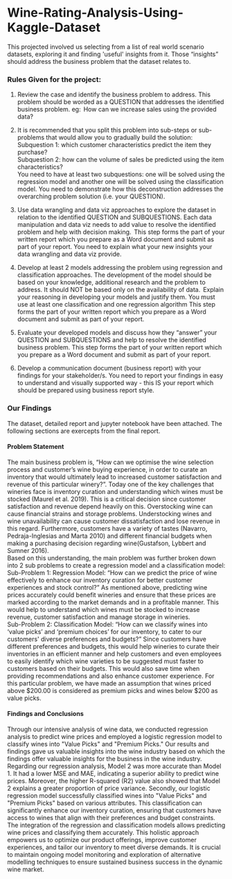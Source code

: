 # Wine-Rating-Analysis-Using-Kaggle-Dataset

This projected involved us selecting from a list of real world scenario datasets, exploring it and finding 'useful' insights from it. Those “insights” should address the business problem that the dataset relates to.

### Rules Given for the project:
1. Review the case and identify the business problem to address. This problem should be worded as a QUESTION that addresses the identified business problem. 
eg:  How can we increase sales using the provided data?  


2. It is recommended that you split this problem into sub-steps or sub-problems that would allow you to gradually build the solution: <br>
Subquestion 1: which customer characteristics predict the item they purchase? <br>
Subquestion 2: how can the volume of sales be predicted using the item characteristics? <br> 
You need to have at least two subquestions: one will be solved using the regression model and another one will be solved using the classification model. 
You need to demonstrate how this deconstruction addresses the overarching problem solution (i.e. your QUESTION). 


3. Use data wrangling and data viz approaches to explore the dataset in relation to the identified QUESTION and SUBQUESTIONS. Each data manipulation and data viz needs to add value to resolve the identified problem and help with decision making.  
This step forms the part of your written report which you prepare as a Word document and submit as part of your report. 
You need to explain what your new insights your data wrangling and data viz provide. 


4. Develop at least 2 models addressing the problem using regression and classification approaches. The development of the model should be based on your knowledge, additional research and the problem to address. It should NOT be based only on the availability of data.  
Explain your reasoning in developing your models and justify them. 
You must use at least one classification and one regression algorithm 
This step forms the part of your written report which you prepare as a Word document and submit as part of your report. 


5. Evaluate your developed models and discuss how they “answer” your QUESTION and SUBQUESTIONS and help to resolve the identified business problem. 
This step forms the part of your written report which you prepare as a Word document and submit as part of your report. 


6. Develop a communication document (business report) with your findings for your stakeholder/s. You need to report your findings in easy to understand and visually supported way - this IS your report which should be prepared using business report style.

### Our Findings

The dataset, detailed report and jupyter notebook have been attached. The following sections are exercepts from the final report.

#### Problem Statement
The main business problem is, “How can we optimise the wine selection process and customer’s wine buying experience, in order to curate an inventory that would ultimately lead to increased customer satisfaction and revenue of this particular winery?”.
Today one of the key challenges that wineries face is inventory curation and understanding which wines must be stocked (Maurel et al. 2019). This is a critical decision since customer satisfaction and revenue depend heavily on this. Overstocking wine can cause financial strains and storage problems. Understocking wines and wine unavailability can cause customer dissatisfaction and lose revenue in this regard.
Furthermore, customers have a variety of tastes (Navarro, Pedraja-Inglesias and Marta 2010)
and different financial budgets when making a purchasing decision regarding wine(Gustafson, Lybbert and Sumner 2016).<br>
Based on this understanding, the main problem was further broken down into 2 sub problems to create a regression model and a classification model: <br>
Sub-Problem 1: Regression Model: “How can we predict the price of wine effectively to enhance our inventory curation for better customer experiences and stock control?”
As mentioned above, predicting wine prices accurately could benefit wineries and ensure that these prices are marked according to the market demands and in a profitable manner. This would help to understand which wines must be stocked to increase revenue, customer satisfaction and manage storage in wineries. <br>
Sub-Problem 2: Classification Model: “How can we classify wines into ‘value picks’ and ‘premium choices’ for our inventory, to cater to our customers' diverse preferences and budgets?”
Since customers have different preferences and budgets, this would help wineries to curate their inventories in an efficient manner and help customers and even employees to easily identify which wine varieties to be suggested must faster to customers based on their budgets. This would also save time when providing recommendations and also enhance customer experience. For this particular problem, we have made an assumption that wines priced above $200.00 is considered as premium picks and wines below $200 as value picks.

#### Findings and Conclusions
Through our intensive analysis of wine data, we conducted regression analysis to predict wine prices and employed a logistic regression model to classify wines into "Value Picks" and "Premium Picks." Our results and findings gave us valuable insights into the wine industry based on which the findings offer valuable insights for the business in the wine industry.
Regarding our regression analysis, Model 2 was more accurate than Model 1. It had a lower MSE and MAE, indicating a superior ability to predict wine prices. Moreover, the higher R-squared (R2) value also showed that Model 2 explains a greater proportion of price variance.
Secondly, our logistic regression model successfully classified wines into "Value Picks" and "Premium Picks" based on various attributes. This classification can significantly enhance our inventory curation, ensuring that customers have access to wines that align with their preferences and budget constraints.
The integration of the regression and classification models allows predicting wine prices and classifying them accurately. This holistic approach empowers us to optimize our product offerings, improve customer experiences, and tailor our inventory to meet diverse demands. It is crucial to maintain ongoing model monitoring and exploration of alternative modelling techniques to ensure sustained business success in the dynamic wine market.
